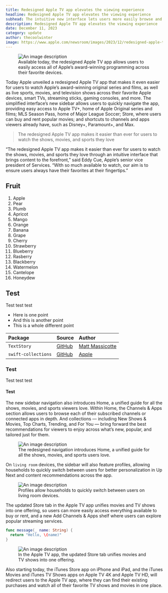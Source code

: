 ```yaml
---
title: Redesigned Apple TV app elevates the viewing experience
headline: Redesigned Apple TV app elevates the viewing experience
subhead: The intuitive new interface lets users more easily browse and watch Apple Original series and films, as well as live sports, movies, and more
description: Redesigned Apple TV app elevates the viewing experience
date: December 11, 2023
category: update
author: thecoolwinter
image: https://www.apple.com/newsroom/images/2023/12/redesigned-apple-tv-app-simplifies-the-viewing-experience/article/Apple-TV-app-home-screen_big.jpg.large_2x.jpg
---
```


<figure>
  <img class="full-width" src="https://www.apple.com/newsroom/images/2023/12/redesigned-apple-tv-app-simplifies-the-viewing-experience/article/Apple-TV-app-home-screen_big.jpg.large_2x.jpg" alt="An image description">
  <figcaption>Available today, the redesigned Apple TV app allows users to easily access all of Apple’s award-winning programming across their favorite devices.</figcaption>
</figure>

Today Apple unveiled a redesigned Apple TV app that makes it even easier for users to watch Apple’s award-winning original series and films, as well as live sports, movies, and television shows across their favorite Apple devices, smart TVs, streaming sticks, gaming consoles, and more. The simplified interface’s new sidebar allows users to quickly navigate the app, providing easy access to Apple TV+, home of Apple Original series and films; MLS Season Pass, home of Major League Soccer; Store, where users can buy and rent popular movies; and shortcuts to channels and apps viewers already have, such as Disney+, Paramount+, and Max.

<blockquote>
The redesigned Apple TV app makes it easier than ever for users to watch the shows, movies, and sports they love
</blockquote>

“The redesigned Apple TV app makes it easier than ever for users to watch the shows, movies, and sports they love through an intuitive interface that brings content to the forefront,” said Eddy Cue, Apple’s senior vice president of Services. “With so much available to watch, our aim is to ensure users always have their favorites at their fingertips.”

## Fruit

1. Apple
2. Pear
3. Plumb
4. Apricot
5. Mango
6. Orange
7. Banana
8. Grape
9. Cherry
10. Strawberry
11. Blueberry
12. Rasberry
13. Blackberry
14. Watermelon
15. Cantelope
16. Honeydew

## Test

Test test test

- Here is one point
- And this is another point
- This is a whole different point

| Package             | Source                                                   | Author                                        |
| :------------------ | :------------------------------------------------------- | :-------------------------------------------- |
| `TextStory`         | [GitHub](https://github.com/ChimeHQ/TextStory)           | [Matt Massicotte](https://twitter.com/mattie) |
| `swift-collections` | [GitHub](https://github.com/apple/swift-collections.git) | [Apple](https://github.com/apple)             |

### Test

Test test test

#### Test

The new sidebar navigation also introduces Home, a unified guide for all the shows, movies, and sports viewers love. Within Home, the Channels & Apps section allows users to browse each of their subscribed channels or connected apps in depth. And collections — including New Shows & Movies, Top Charts, Trending, and For You — bring forward the best recommendations for viewers to enjoy across what’s new, popular, and tailored just for them.

<figure>
  <img src="https://www.apple.com/newsroom/images/2023/12/redesigned-apple-tv-app-simplifies-the-viewing-experience/article/Apple-TV-app-iOS-app-home-screen_inline.jpg.large_2x.jpg" alt="An image description">
  <figcaption>The redesigned navigation introduces Home, a unified guide for all the shows, movies, and sports users love.</figcaption>
</figure>

On `living room` devices, the sidebar will also feature profiles, allowing households to quickly switch between users for better personalization in Up Next and content recommendations across the app.

<figure>
  <img class="wide" src="https://www.apple.com/newsroom/images/2023/12/redesigned-apple-tv-app-simplifies-the-viewing-experience/article/Apple-TV-app-profiles_big.jpg.large_2x.jpg" alt="An image description">
  <figcaption>Profiles allow households to quickly switch between users on living room devices.
</figcaption>
</figure>

The updated Store tab in the Apple TV app unifies movies and TV shows into one offering, so users can more easily access everything available to buy or rent, and a new Add Channels & Apps shelf where users can explore popular streaming services.

```swift
func message(_ name: String) {
  return "Hello, \(name)"
}
```

<figure>
  <img class="wide" src="https://www.apple.com/newsroom/images/2023/12/redesigned-apple-tv-app-simplifies-the-viewing-experience/article/Apple-TV-app-iPadOS-App-Store_big.jpg.large_2x.jpg" alt="An image description">
  <figcaption>In the Apple TV app, the updated Store tab unifies movies and TV shows into one offering.
</figcaption>
</figure>

Also starting today, the iTunes Store app on iPhone and iPad, and the iTunes Movies and iTunes TV Shows apps on Apple TV 4K and Apple TV HD, will redirect users to the Apple TV app, where they can find their existing purchases and watch all of their favorite TV shows and movies in one place.

